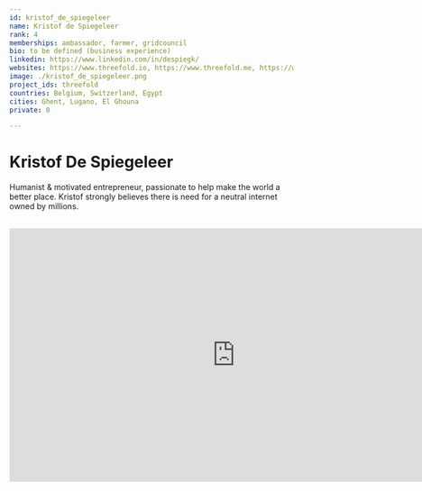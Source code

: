 ```yaml
---
id: kristof_de_spiegeleer
name: Kristof de Spiegeleer
rank: 4
memberships: ambassador, farmer, gridcouncil
bio: to be defined (business experience)
linkedin: https://www.linkedin.com/in/despiegk/
websites: https://www.threefold.io, https://www.threefold.me, https://www.incubaid.com/
image: ./kristof_de_spiegeleer.png
project_ids: threefold
countries: Belgium, Switzerland, Egypt
cities: Ghent, Lugano, El Ghouna
private: 0

---
```



# Kristof De Spiegeleer

Humanist & motivated entrepreneur, passionate to help make the world a better place. Kristof strongly believes there is need for a neutral internet owned by millions.

<BR>

<iframe src="https://player.vimeo.com/video/" width="800" height="450" frameborder="0" allow="autoplay; fullscreen" allowfullscreen></iframe>

<BR>
